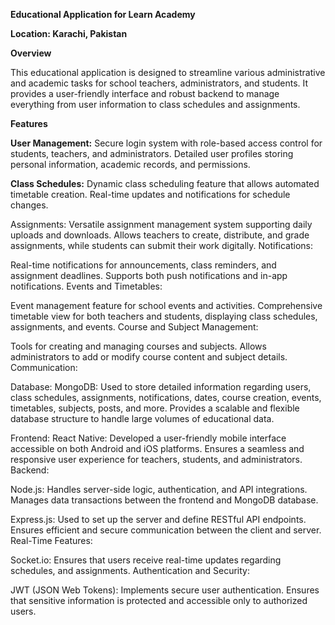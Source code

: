  <strong>Educational Application for Learn Academy</strong>
 
<strong>Location: Karachi, Pakistan </strong>


<strong>Overview</strong>

This educational application is designed to streamline various administrative and academic tasks for school teachers, administrators, and students. It provides a user-friendly interface and robust backend to manage everything from user information to class schedules and assignments.

<strong>Features</strong>

<strong>User Management:</strong>
Secure login system with role-based access control for students, teachers, and administrators.
Detailed user profiles storing personal information, academic records, and permissions.

<strong>Class Schedules:</strong>
Dynamic class scheduling feature that allows automated timetable creation.
Real-time updates and notifications for schedule changes.

Assignments:
Versatile assignment management system supporting daily uploads and downloads.
Allows teachers to create, distribute, and grade assignments, while students can submit their work digitally.
Notifications:

Real-time notifications for announcements, class reminders, and assignment deadlines.
Supports both push notifications and in-app notifications.
Events and Timetables:

Event management feature for school events and activities.
Comprehensive timetable view for both teachers and students, displaying class schedules, assignments, and events.
Course and Subject Management:

Tools for creating and managing courses and subjects.
Allows administrators to add or modify course content and subject details.
Communication:


Database:
MongoDB:
Used to store detailed information regarding users, class schedules, assignments, notifications, dates, course creation, events, timetables, subjects, posts, and more.
Provides a scalable and flexible database structure to handle large volumes of educational data.

Frontend:
React Native:
Developed a user-friendly mobile interface accessible on both Android and iOS platforms.
Ensures a seamless and responsive user experience for teachers, students, and administrators.
Backend:

Node.js:
Handles server-side logic, authentication, and API integrations.
Manages data transactions between the frontend and MongoDB database.

Express.js:
Used to set up the server and define RESTful API endpoints.
Ensures efficient and secure communication between the client and server.
Real-Time Features:

Socket.io:
Ensures that users receive real-time updates regarding schedules, and assignments.
Authentication and Security:

JWT (JSON Web Tokens):
Implements secure user authentication.
Ensures that sensitive information is protected and accessible only to authorized users.

